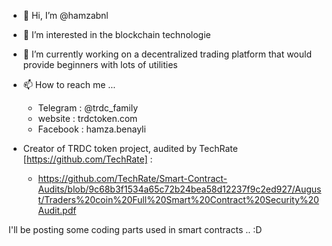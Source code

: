 - 👋 Hi, I’m @hamzabnl
- 👀 I’m interested in the blockchain technologie
- 🌱 I’m currently working on a decentralized trading platform that would provide beginners with lots of utilities
- 📫 How to reach me ...
  - Telegram : @trdc_family
  - website : trdctoken.com
  - Facebook : hamza.benayli

- Creator of TRDC token project, audited by TechRate [https://github.com/TechRate] : 
  - https://github.com/TechRate/Smart-Contract-Audits/blob/9c68b3f1534a65c72b24bea58d12237f9c2ed927/August/Traders%20coin%20Full%20Smart%20Contract%20Security%20Audit.pdf

I'll be posting some coding parts used in smart contracts .. :D

<!---
hamzabnl/hamzabnl is a ✨ special ✨ repository because its `README.md` (this file) appears on your GitHub profile.
You can click the Preview link to take a look at your changes.
--->
